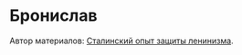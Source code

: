 # Бронислав

Автор материалов: [Сталинский опыт защиты ленинизма](57e504aa-912f-4edb-91a5-d2e4e6f79d1c.md).
